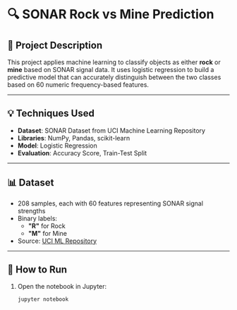 # 🔍 SONAR Rock vs Mine Prediction

## 📌 Project Description
This project applies machine learning to classify objects as either **rock** or **mine** based on SONAR signal data. It uses logistic regression to build a predictive model that can accurately distinguish between the two classes based on 60 numeric frequency-based features.

---

## 💡 Techniques Used
- **Dataset**: SONAR Dataset from UCI Machine Learning Repository  
- **Libraries**: NumPy, Pandas, scikit-learn  
- **Model**: Logistic Regression  
- **Evaluation**: Accuracy Score, Train-Test Split

---

## 📊 Dataset
- 208 samples, each with 60 features representing SONAR signal strengths
- Binary labels:  
  - **"R"** for Rock  
  - **"M"** for Mine  
- Source: [UCI ML Repository](https://archive.ics.uci.edu/ml/datasets/connectionist+bench+(sonar,+mines+vs.+rocks))

---

## 🚀 How to Run
1. Open the notebook in Jupyter:
   ```bash
   jupyter notebook
